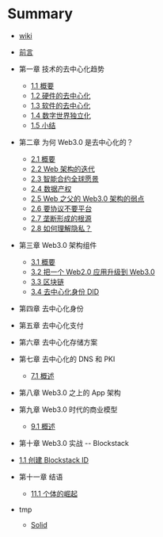 # Summary

* [wiki](README.md)
* [前言](intro.md)
* 第一章 技术的去中心化趋势
  * [1.1 概要](01-tech/intro.md)
  * [1.2 硬件的去中心化](01-tech/hardware.md)
  * [1.3 软件的去中心化](01-tech/opensource.md)
  * [1.4 数字世界独立化](01-tech/decouple.md)
  * [1.5 小结]()

* 第二章 为何 Web3.0 是去中心化的？
  * [2.1 概要](02-web3/intro.md)
  * [2.2 Web 架构的迭代](02-web3/history.md)
  * [2.3 智能合约全球愿景](02-web3/smart-c.md)
  * [2.4 数据产权](02-web3/own-data.md)
  * [2.5 Web 之父的 Web3.0 架构的弱点](02-web3/lee.md)
  * [2.6 要协议不要平台](02-web3/p-n-p.md)
  * [2.7 垄断形成的根源](02-web3/monoply.md)
  * [2.8 如何理解隐私？](02-web3/crypto.md)

* 第三章 Web3.0 架构组件
  * [3.1 概要](03-comp/intro.md)
  * [3.2 把一个 Web2.0 应用升级到 Web3.0](03-comp/upgrade.md)
  * [3.3 区块链](03-comp/chain.md)
  * [3.4 去中心化身份 DID](03-comp/did.md)

* 第四章 去中心化身份

* 第五章 去中心化支付

* 第六章 去中心化存储方案

* 第七章 去中心化的 DNS 和 PKI
  * [7.1 概述](07-pki/intro.md)

* 第八章 Web3.0 之上的 App 架构

* 第九章 Web3.0 时代的商业模型
  * [9.1 概述](09-model/intro.md)

* 第十章 Web3.0 实战 -- Blockstack
 * [1.1 创建 Blockstack ID]()
* 第十一章 结语
  * [11.1 个体的崛起](11-end/individual.md)


* tmp
  * [Solid](solid.md)
